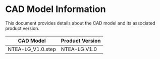 # CAD Model Information

This document provides details about the CAD model and its associated product version.

| CAD Model         | Product Version |
|-------------------|-----------------|
| NTEA-LG_V1.0.step | NTEA-LG V1.0    |